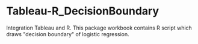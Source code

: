 Tableau-R_DecisionBoundary
==========================

Integration Tableau and R. This package workbook contains R script which draws "decision boundary" of logistic regression.
